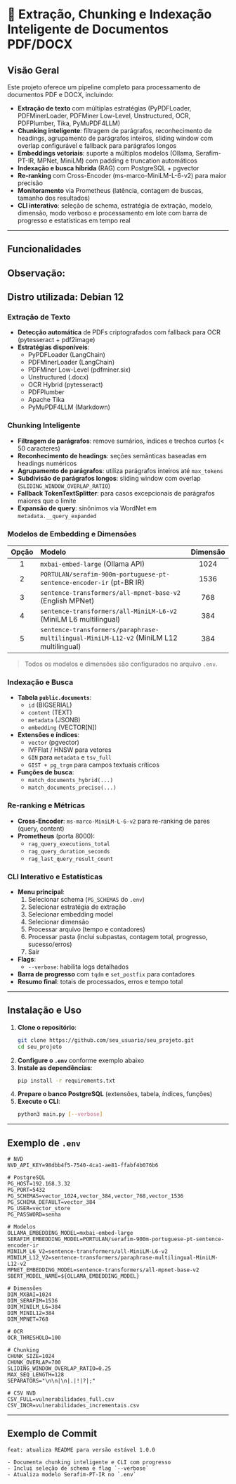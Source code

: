 # 🧠 Extração, Chunking e Indexação Inteligente de Documentos PDF/DOCX

## Visão Geral

Este projeto oferece um pipeline completo para processamento de documentos PDF e DOCX, incluindo:

- **Extração de texto** com múltiplas estratégias (PyPDFLoader, PDFMinerLoader, PDFMiner Low-Level, Unstructured, OCR, PDFPlumber, Tika, PyMuPDF4LLM)
- **Chunking inteligente**: filtragem de parágrafos, reconhecimento de headings, agrupamento de parágrafos inteiros, sliding window com overlap configurável e fallback para parágrafos longos
- **Embeddings vetoriais**: suporte a múltiplos modelos (Ollama, Serafim-PT-IR, MPNet, MiniLM) com padding e truncation automáticos
- **Indexação e busca híbrida** (RAG) com PostgreSQL + pgvector
- **Re-ranking** com Cross-Encoder (ms-marco-MiniLM-L-6-v2) para maior precisão
- **Monitoramento** via Prometheus (latência, contagem de buscas, tamanho dos resultados)
- **CLI interativo**: seleção de schema, estratégia de extração, modelo, dimensão, modo verboso e processamento em lote com barra de progresso e estatísticas em tempo real

---

## Funcionalidades
## Observação:
## Distro utilizada: Debian 12

### Extração de Texto

- **Detecção automática** de PDFs criptografados com fallback para OCR (pytesseract + pdf2image)
- **Estratégias disponíveis**:
    - PyPDFLoader (LangChain)
    - PDFMinerLoader (LangChain)
    - PDFMiner Low-Level (pdfminer.six)
    - Unstructured (.docx)
    - OCR Hybrid (pytesseract)
    - PDFPlumber
    - Apache Tika
    - PyMuPDF4LLM (Markdown)

### Chunking Inteligente

- **Filtragem de parágrafos**: remove sumários, índices e trechos curtos (< 50 caracteres)
- **Reconhecimento de headings**: seções semânticas baseadas em headings numéricos
- **Agrupamento de parágrafos**: utiliza parágrafos inteiros até `max_tokens`
- **Subdivisão de parágrafos longos**: sliding window com overlap (`SLIDING_WINDOW_OVERLAP_RATIO`)
- **Fallback TokenTextSplitter**: para casos excepcionais de parágrafos maiores que o limite
- **Expansão de query**: sinônimos via WordNet em `metadata.__query_expanded`

### Modelos de Embedding e Dimensões

| Opção | Modelo                                                                                       | Dimensão |
|:-----:|:---------------------------------------------------------------------------------------------|:--------:|
| 1     | `mxbai-embed-large` (Ollama API)                                                             | 1024     |
| 2     | `PORTULAN/serafim-900m-portuguese-pt-sentence-encoder-ir` (pt-BR IR)                         | 1536     |
| 3     | `sentence-transformers/all-mpnet-base-v2` (English MPNet)                                    | 768      |
| 4     | `sentence-transformers/all-MiniLM-L6-v2` (MiniLM L6 multilingual)                            | 384      |
| 5     | `sentence-transformers/paraphrase-multilingual-MiniLM-L12-v2` (MiniLM L12 multilingual)      | 384      |

> Todos os modelos e dimensões são configurados no arquivo `.env`.

### Indexação e Busca

- **Tabela `public.documents`**:
    - `id` (BIGSERIAL)
    - `content` (TEXT)
    - `metadata` (JSONB)
    - `embedding` (VECTOR[N])
- **Extensões e índices**:
    - `vector` (pgvector)
    - IVFFlat / HNSW para vetores
    - `GIN` para `metadata` e `tsv_full`
    - `GIST + pg_trgm` para campos textuais críticos
- **Funções de busca**:
    - `match_documents_hybrid(...)`
    - `match_documents_precise(...)`

### Re-ranking e Métricas

- **Cross-Encoder**: `ms-marco-MiniLM-L-6-v2` para re-ranking de pares (query, content)
- **Prometheus** (porta 8000):
    - `rag_query_executions_total`
    - `rag_query_duration_seconds`
    - `rag_last_query_result_count`

### CLI Interativo e Estatísticas

- **Menu principal**:
    1. Selecionar schema (`PG_SCHEMAS` do `.env`)
    2. Selecionar estratégia de extração
    3. Selecionar embedding model
    4. Selecionar dimensão
    5. Processar arquivo (tempo e contadores)
    6. Processar pasta (inclui subpastas, contagem total, progresso, sucesso/erros)
    0. Sair
- **Flags**:
    - `--verbose`: habilita logs detalhados
- **Barra de progresso** com `tqdm` e `set_postfix` para contadores
- **Resumo final**: totais de processados, erros e tempo total

---

## Instalação e Uso

1. **Clone o repositório**:
     ```bash
     git clone https://github.com/seu_usuario/seu_projeto.git
     cd seu_projeto
     ```
2. **Configure o `.env`** conforme exemplo abaixo
3. **Instale as dependências**:
     ```bash
     pip install -r requirements.txt
     ```
4. **Prepare o banco PostgreSQL** (extensões, tabela, índices, funções)
5. **Execute o CLI**:
     ```bash
     python3 main.py [--verbose]
     ```

---

## Exemplo de `.env`

```dotenv
# NVD
NVD_API_KEY=98dbb4f5-7540-4ca1-ae81-ffabf4b076b6

# PostgreSQL
PG_HOST=192.168.3.32
PG_PORT=5432
PG_SCHEMAS=vector_1024,vector_384,vector_768,vector_1536
PG_SCHEMA_DEFAULT=vector_384
PG_USER=vector_store
PG_PASSWORD=senha

# Modelos
OLLAMA_EMBEDDING_MODEL=mxbai-embed-large
SERAFIM_EMBEDDING_MODEL=PORTULAN/serafim-900m-portuguese-pt-sentence-encoder-ir
MINILM_L6_V2=sentence-transformers/all-MiniLM-L6-v2
MINILM_L12_V2=sentence-transformers/paraphrase-multilingual-MiniLM-L12-v2
MPNET_EMBEDDING_MODEL=sentence-transformers/all-mpnet-base-v2
SBERT_MODEL_NAME=${OLLAMA_EMBEDDING_MODEL}

# Dimensões
DIM_MXBAI=1024
DIM_SERAFIM=1536
DIM_MINILM_L6=384
DIM_MINIL12=384
DIM_MPNET=768

# OCR
OCR_THRESHOLD=100

# Chunking
CHUNK_SIZE=1024
CHUNK_OVERLAP=700
SLIDING_WINDOW_OVERLAP_RATIO=0.25
MAX_SEQ_LENGTH=128
SEPARATORS="\n\n|\n|.|!|?|;"

# CSV NVD
CSV_FULL=vulnerabilidades_full.csv
CSV_INCR=vulnerabilidades_incrementais.csv
```

---

## Exemplo de Commit

```text
feat: atualiza README para versão estável 1.0.0

- Documenta chunking inteligente e CLI com progresso
- Inclui seleção de schema e flag `--verbose`
- Atualiza modelo Serafim-PT-IR no `.env`
```
